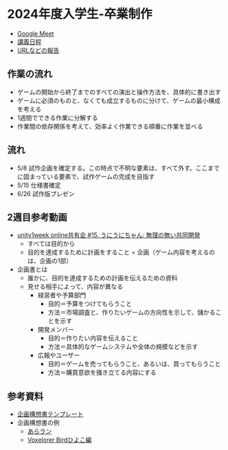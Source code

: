 # 2024年度入学生-卒業制作

- [Google Meet](https://meet.google.com/bwb-njcm-udh)
- [講義日程](https://github.com/datgm25/design/blob/main/thu.md)
- [URLなどの報告](https://docs.google.com/forms/d/e/1FAIpQLSdtCrSbaVfK9kttxBd6T577bJhaQ1RXeWdHg7h03dKhlvEm9g/viewform)


## 作業の流れ

- ゲームの開始から終了までのすべての演出と操作方法を、具体的に書き出す
- ゲームに必須のものと、なくても成立するものに分けて、ゲームの最小構成を考える
- 1週間でできる作業に分解する
- 作業間の依存関係を考えて、効率よく作業できる順番に作業を並べる

## 流れ

- 5/8 試作企画を確定する。この時点で不明な要素は、すべて外す。ここまでに固まっている要素で、試作ゲームの完成を目指す
- 5/15 仕様書確定
- 6/26 試作版プレゼン

## 2週目参考動画

- [unity1week online共有会 #15. うにうにちゃん: 無理の無い共同開発](https://www.youtube.com/watch?v=wmF1z5Epr1g&t=3944s)
  - すべては目的から
  - 目的を達成するために計画をすること = 企画（ゲーム内容を考えるのは、企画の1部）
- 企画書とは
  - 誰かに、目的を達成するための計画を伝えるための資料
  - 見せる相手によって、内容が異なる
    - 経営者や予算部門
      - 目的＝予算をつけてもらうこと
      - 方法＝市場調査と、作りたいゲームの方向性を示して、儲かることを示す
    - 開発メンバー
      - 目的＝作りたい内容を伝えること
      - 方法＝具体的なゲームシステムや全体の規模などを示す
    - 広報やユーザー
      - 目的＝ゲームを売ってもらうこと、あるいは、買ってもらうこと
      - 方法＝購買意欲を掻き立てる内容にする

## 参考資料

- [企画構想書テンプレート](https://docs.google.com/document/d/1Zc5_lcB1Uc41Ww1nXsJF5EkJlu2GNoCfobYFhTnJPTs/)
- 企画構想書の例
  - [あらラン](https://docs.google.com/document/d/1PMjcSc2Wi7wOgFwn4_9BTznPG-8BW2SwEw1BD0wKRIQ/)
  - [Voxelorer Birdひよこ編](https://github.com/am1tanaka/VBirdHiyoko)
